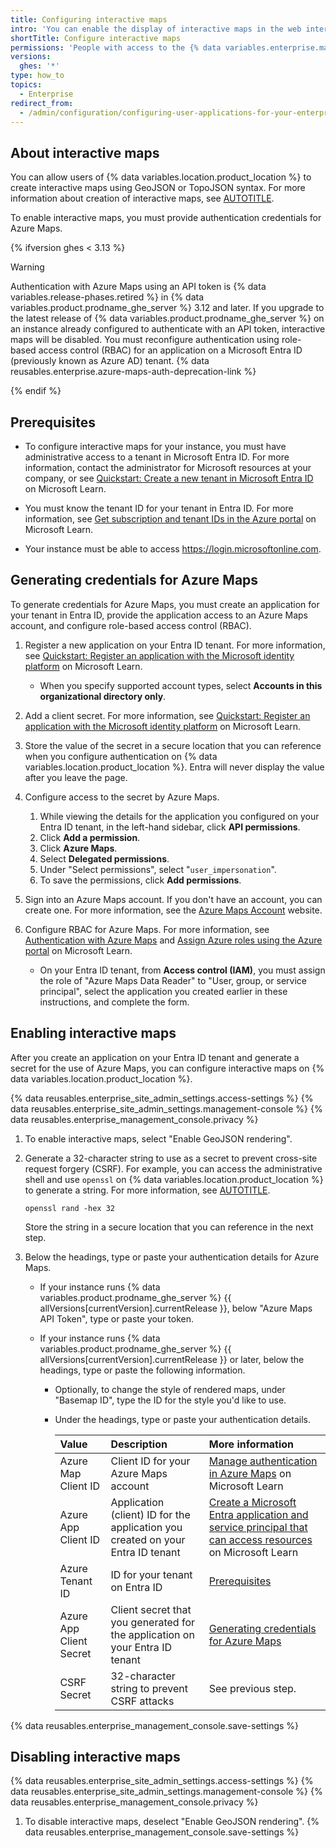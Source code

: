 ```yaml
---
title: Configuring interactive maps
intro: 'You can enable the display of interactive maps in the web interface for {% data variables.location.product_location %}.'
shortTitle: Configure interactive maps
permissions: 'People with access to the {% data variables.enterprise.management_console %} can configure interactive maps.'
versions:
  ghes: '*'
type: how_to
topics:
  - Enterprise
redirect_from:
  - /admin/configuration/configuring-user-applications-for-your-enterprise/configuring-interactive-maps
---
```


## About interactive maps

You can allow users of {% data variables.location.product_location %} to create interactive maps using GeoJSON or TopoJSON syntax. For more information about creation of interactive maps, see [AUTOTITLE](/get-started/writing-on-github/working-with-advanced-formatting/creating-diagrams#creating-geojson-and-topojson-maps).

To enable interactive maps, you must provide authentication credentials for Azure Maps.

{% ifversion ghes < 3.13 %}

> [!WARNING]
> Authentication with Azure Maps using an API token is {% data variables.release-phases.retired %} in {% data variables.product.prodname_ghe_server %} 3.12 and later. If you upgrade to the latest release of {% data variables.product.prodname_ghe_server %} on an instance already configured to authenticate with an API token, interactive maps will be disabled. You must reconfigure authentication using role-based access control (RBAC) for an application on a Microsoft Entra ID (previously known as Azure AD) tenant. {% data reusables.enterprise.azure-maps-auth-deprecation-link %}

{% endif %}

## Prerequisites

* To configure interactive maps for your instance, you must have administrative access to a tenant in Microsoft Entra ID. For more information, contact the administrator for Microsoft resources at your company, or see [Quickstart: Create a new tenant in Microsoft Entra ID](https://learn.microsoft.com/entra/fundamentals/create-new-tenant) on Microsoft Learn.

* You must know the tenant ID for your tenant in Entra ID. For more information, see [Get subscription and tenant IDs in the Azure portal](https://learn.microsoft.com/en-us/azure/azure-portal/get-subscription-tenant-id#find-your-microsoft-entra-tenant) on Microsoft Learn.

* Your instance must be able to access https://login.microsoftonline.com.

## Generating credentials for Azure Maps

To generate credentials for Azure Maps, you must create an application for your tenant in Entra ID, provide the application access to an Azure Maps account, and configure role-based access control (RBAC).

1. Register a new application on your Entra ID tenant. For more information, see [Quickstart: Register an application with the Microsoft identity platform](https://learn.microsoft.com/entra/identity-platform/quickstart-register-app#register-an-application) on Microsoft Learn.

   * When you specify supported account types, select **Accounts in this organizational directory only**.
1. Add a client secret. For more information, see [Quickstart: Register an application with the Microsoft identity platform](https://learn.microsoft.com/entra/identity-platform/quickstart-register-app#add-a-client-secret) on Microsoft Learn.
1. Store the value of the secret in a secure location that you can reference when you configure authentication on {% data variables.location.product_location %}. Entra will never display the value after you leave the page.
1. Configure access to the secret by Azure Maps.

   1. While viewing the details for the application you configured on your Entra ID tenant, in the left-hand sidebar, click **API permissions**.
   1. Click **Add a permission**.
   1. Click **Azure Maps**.
   1. Select **Delegated permissions**.
   1. Under "Select permissions", select "`user_impersonation`".
   1. To save the permissions, click **Add permissions**.
1. Sign into an Azure Maps account. If you don't have an account, you can create one. For more information, see the [Azure Maps Account](https://www.microsoft.com/maps) website.
1. Configure RBAC for Azure Maps. For more information, see [Authentication with Azure Maps](https://learn.microsoft.com/azure/azure-maps/azure-maps-authentication#authorization-with-role-based-access-control) and [Assign Azure roles using the Azure portal](https://learn.microsoft.com/azure/role-based-access-control/role-assignments-portal) on Microsoft Learn.

   * On your Entra ID tenant, from **Access control (IAM)**, you must assign the role of "Azure Maps Data Reader" to "User, group, or service principal", select the application you created earlier in these instructions, and complete the form.

## Enabling interactive maps

After you create an application on your Entra ID tenant and generate a secret for the use of Azure Maps, you can configure interactive maps on {% data variables.location.product_location %}.

{% data reusables.enterprise_site_admin_settings.access-settings %}
{% data reusables.enterprise_site_admin_settings.management-console %}
{% data reusables.enterprise_management_console.privacy %}
1. To enable interactive maps, select "Enable GeoJSON rendering".
1. Generate a 32-character string to use as a secret to prevent cross-site request forgery (CSRF). For example, you can access the administrative shell and use `openssl` on {% data variables.location.product_location %} to generate a string. For more information, see [AUTOTITLE](/admin/administering-your-instance/administering-your-instance-from-the-command-line/accessing-the-administrative-shell-ssh).

   ```shell copy
   openssl rand -hex 32
   ```

   Store the string in a secure location that you can reference in the next step.
1. Below the headings, type or paste your authentication details for Azure Maps.

   * If your instance runs {% data variables.product.prodname_ghe_server %} {{ allVersions[currentVersion].currentRelease }}, below "Azure Maps API Token", type or paste your token.
   * If your instance runs {% data variables.product.prodname_ghe_server %} {{ allVersions[currentVersion].currentRelease }} or later, below the headings, type or paste the following information.

     * Optionally, to change the style of rendered maps, under "Basemap ID", type the ID for the style you'd like to use.
     * Under the headings, type or paste your authentication details.

       | Value | Description | More information |
       | :- | :- | :- |
       | Azure Map Client ID | Client ID for your Azure Maps account | [Manage authentication in Azure Maps](https://learn.microsoft.com/azure/azure-maps/how-to-manage-authentication#view-authentication-details) on Microsoft Learn |
       | Azure App Client ID | Application (client) ID for the application you created on your Entra ID tenant | [Create a Microsoft Entra application and service principal that can access resources](https://learn.microsoft.com/entra/identity-platform/howto-create-service-principal-portal#sign-in-to-the-application) on Microsoft Learn |
       | Azure Tenant ID | ID for your tenant on Entra ID | [Prerequisites](#prerequisites) |
       | Azure App Client Secret | Client secret that you generated for the application on your Entra ID tenant | [Generating credentials for Azure Maps](#generating-credentials-for-azure-maps)
       | CSRF Secret | 32-character string to prevent CSRF attacks | See previous step. |
{% data reusables.enterprise_management_console.save-settings %}

## Disabling interactive maps

{% data reusables.enterprise_site_admin_settings.access-settings %}
{% data reusables.enterprise_site_admin_settings.management-console %}
{% data reusables.enterprise_management_console.privacy %}
1. To disable interactive maps, deselect "Enable GeoJSON rendering".
{% data reusables.enterprise_management_console.save-settings %}
